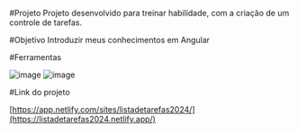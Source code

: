 

 #Projeto 
Projeto desenvolvido para treinar habilidade, com a criação de um controle de tarefas.


#Objetivo
Introduzir meus conhecimentos em Angular

#Ferramentas

![image](https://github.com/user-attachments/assets/cbb42501-7386-4570-aa84-0384aa9b4d86)
![image](https://github.com/user-attachments/assets/0d75b9fd-14bf-42f4-9090-caeb70bcbe2c)

#Link do projeto

[https://app.netlify.com/sites/listadetarefas2024/](https://listadetarefas2024.netlify.app/)



